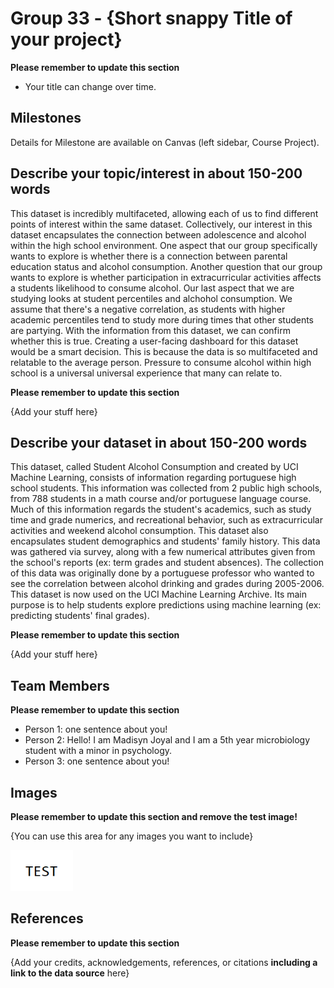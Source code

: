 # Group 33 - {Short snappy Title of your project}

**Please remember to update this section**

- Your title can change over time.

## Milestones

Details for Milestone are available on Canvas (left sidebar, Course Project).

## Describe your topic/interest in about 150-200 words

This dataset is incredibly multifaceted, allowing each of us to find different points of interest within the same dataset. Collectively, our interest in this dataset encapsulates the connection between adolescence and alcohol within the high school environment. One aspect that our group specifically wants to explore is whether there is a connection between parental education status and alcohol consumption. Another question that our group wants to explore is whether participation in extracurricular activities affects a students likelihood to consume alcohol. Our last aspect that we are studying looks at student percentiles and alchohol consumption. We assume that there's a negative correlation, as students with higher academic percentiles tend to study more during times that other students are partying. With the information from this dataset, we can confirm whether this is true. Creating a user-facing dashboard for this dataset would be a smart decision. This is because the data is so multifaceted and relatable to the average person. Pressure to consume alcohol within high school is a universal universal experience that many can relate to.




**Please remember to update this section**

{Add your stuff here}

## Describe your dataset in about 150-200 words

This dataset, called Student Alcohol Consumption and created by UCI Machine Learning, consists of information regarding portuguese high school students. This information was collected from 2 public high schools, from 788 students in a math course and/or portuguese language course. Much of this information regards the student's academics, such as study time and grade numerics, and recreational behavior, such as extracurricular activities and weekend alcohol consumption. This dataset also encapsulates student demographics and students' family history. This data was gathered via survey, along with a few numerical attributes given from the school's reports (ex: term grades and student absences). The collection of this data was originally done by a portuguese professor who wanted to see the correlation between alcohol drinking and grades during 2005-2006. This dataset is now used on the UCI Machine Learning Archive. Its main purpose is to help students explore predictions using machine learning (ex: predicting students' final grades).

**Please remember to update this section**

{Add your stuff here}

## Team Members

**Please remember to update this section**

- Person 1: one sentence about you!
- Person 2: Hello! I am Madisyn Joyal and I am a 5th year microbiology student with a minor in psychology.
- Person 3: one sentence about you!

## Images

**Please remember to update this section and remove the test image!**

{You can use this area for any images you want to include}

<img src ="images/test.png" width="100px">

## References

**Please remember to update this section**

{Add your credits, acknowledgements, references, or citations **including a link to the data source** here}



